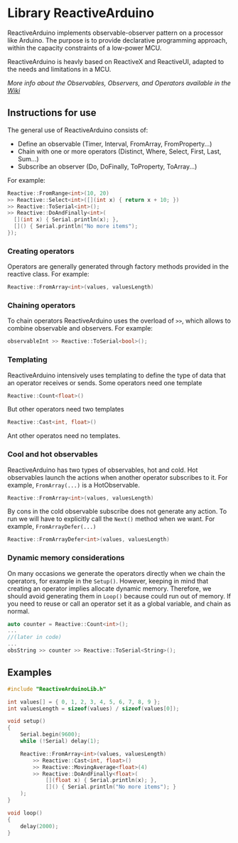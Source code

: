 # Library ReactiveArduino

ReactiveArduino implements observable-observer pattern on a processor like Arduino. The purpose is to provide declarative programming approach, within the capacity constraints of a low-power MCU.

ReactiveArduino is heavly based on ReactiveX and ReactiveUI, adapted to the needs and limitations in a MCU.

*More info about the Observables, Observers, and Operators available in the [Wiki](https://github.com/luisllamasbinaburo/Arduino-ReactiveArduino/wiki)*

## Instructions for use
The general use of ReactiveArduino consists of:
* Define an observable (Timer, Interval, FromArray, FromProperty...)
* Chain with one or more operators (Distinct, Where, Select, First, Last, Sum...) 
* Subscribe an observer (Do, DoFinally, ToProperty, ToArray...)

For example:
```c++
Reactive::FromRange<int>(10, 20)
>> Reactive::Select<int>([](int x) { return x + 10; })
>> Reactive::ToSerial<int>();
>> Reactive::DoAndFinally<int>(
  [](int x) { Serial.println(x); },
  []() { Serial.println("No more items"); 
});
```

### Creating operators
Operators are generally generated through factory methods provided in the reactive class.
For example:
```c++
Reactive::FromArray<int>(values, valuesLength)
```

### Chaining operators
To chain operators ReactiveArduino uses the overload of `>>`, which allows to combine observable and observers.
For example:
```c++
observableInt >> Reactive::ToSerial<bool>();
```

### Templating
ReactiveArduino intensively uses templating to define the type of data that an operator receives or sends.
Some operators need one template
```c++
Reactive::Count<float>()
```
But other operators need two templates
```c++
Reactive::Cast<int, float>()
```
Ant other operatos need no templates.

### Cool and hot observables
ReactiveArduino has two types of observables, hot and cold.
Hot observables launch the actions when another operator subscribes to it. For example, `FromArray(...)` is a HotObservable.
```c++
Reactive::FromArray<int>(values, valuesLength)
```
By cons in the cold observable subscribe does not generate any action. To run we will have to explicitly call the `Next()` method when we want. For example, `FromArrayDefer(...)`
```c++
Reactive::FromArrayDefer<int>(values, valuesLength)
```
### Dynamic memory considerations
On many occasions we generate the operators directly when we chain the operators, for example in the `Setup()`. However, keeping in mind that creating an operator implies allocate dynamic memory. Therefore, we should avoid generating them in `Loop()` because could run out of memory.
If you need to reuse or call an operator set it as a global variable, and chain as normal.
```c++
auto counter = Reactive::Count<int>();
...
//(later in code)
...
obsString >> counter >> Reactive::ToSerial<String>();
```

## Examples
```c++
#include "ReactiveArduinoLib.h"

int values[] = { 0, 1, 2, 3, 4, 5, 6, 7, 8, 9 };
int valuesLength = sizeof(values) / sizeof(values[0]);

void setup()
{
	Serial.begin(9600);
	while (!Serial) delay(1);

	Reactive::FromArray<int>(values, valuesLength)
		>> Reactive::Cast<int, float>()
		>> Reactive::MovingAverage<float>(4)
		>> Reactive::DoAndFinally<float>(
			[](float x) { Serial.println(x); },
			[]() { Serial.println("No more items"); }
	);
}

void loop() 
{
	delay(2000);
}
```
